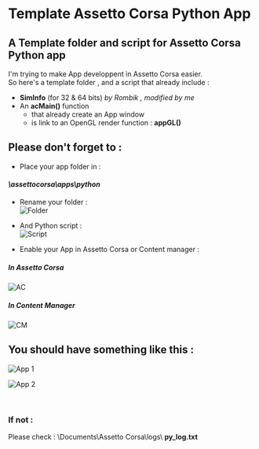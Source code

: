 # Template Assetto Corsa Python App
## A Template folder and script for Assetto Corsa Python app



I'm trying to make App developpent in Assetto Corsa easier.<br/>
So here's a template folder , and a script that already include :
* __SimInfo__ (for 32 & 64 bits) *by Rombik , modified by me*
* An __acMain()__ function
    * that already create an App window
    * is link to an OpenGL render function : __appGL()__

## Please don't forget to :

* Place your app folder in :<br/>
#### *\assettocorsa\apps\python*

* Rename your folder :<br/>
![Folder](https://i.imgur.com/sMNVxlr.jpg)

* And Python script :<br/>
![Script](https://i.imgur.com/jO1YyXB.jpg)

* Enable your App in Assetto Corsa or Content manager :<br/>
##### In Assetto Corsa
![AC](https://i.imgur.com/AO7EWfW.jpg)<br/>
##### In Content Manager
![CM](https://i.imgur.com/iekarmp.jpg)<br/>



## You should have something like this :

![App 1](https://i.imgur.com/gbKNOsy.jpg)

![App 2](https://i.imgur.com/oIOAOvy.jpg)

</br>

### If not :
Please check : \Documents\Assetto Corsa\logs\ __py_log.txt__
